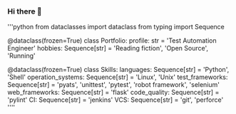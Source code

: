 ### Hi there 👋

'''python
from dataclasses import dataclass
from typing import Sequence



@dataclass(frozen=True)
class Portfolio:
    profile: str = 'Test Automation Engineer'
    hobbies: Sequence[str] = 'Reading fiction', 'Open Source', 'Running'


@dataclass(frozen=True)
class Skills:
    languages: Sequence[str] = 'Python', 'Shell'
    operation_systems: Sequence[str] = 'Linux', 'Unix'
    test_frameworks: Sequence[str] = 'pyats', 'unittest', 'pytest', 'robot framework', 'selenium'
    web_frameworks: Sequence[str] = 'flask'
    code_quality: Sequence[str] = 'pylint'
    CI: Sequence[str] = 'jenkins'
    VCS: Sequence[str] = 'git', 'perforce'
''''
